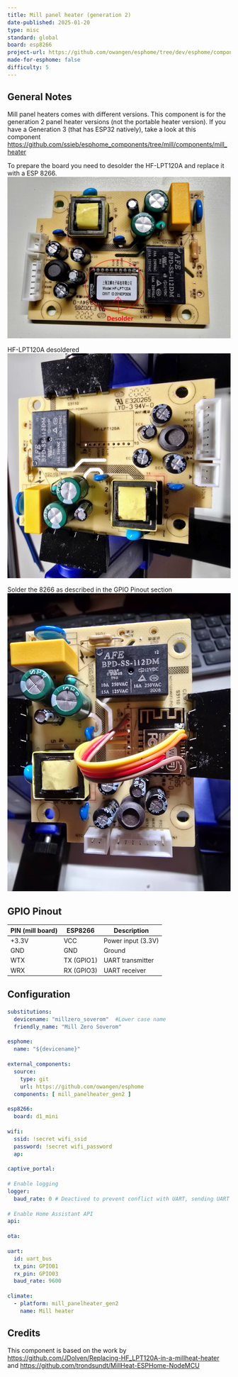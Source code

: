 ```yaml
---
title: Mill panel heater (generation 2)
date-published: 2025-01-20
type: misc
standard: global
board: esp8266
project-url: https://github.com/owangen/esphome/tree/dev/esphome/components/mill_panelheater_gen2
made-for-esphome: false
difficulty: 5
---
```


## General Notes

Mill panel heaters comes with different versions. This component is for the generation 2 panel heater versions (not the portable heater version).
If you have a Generation 3 (that has ESP32 natively), take a look at this component https://github.com/ssieb/esphome_components/tree/mill/components/mill_heater

To prepare the board you need to desolder the HF-LPT120A and replace it with a ESP 8266.
![Desolder](./desolder.jpg "Desolder the LPT120A chip")

HF-LPT120A desoldered
![Removed](./removed.jpg "Removed the LPT120A chip")

Solder the 8266 as described in the GPIO Pinout section
![Solder](./soldered.jpg "Soldered 8266")

## GPIO Pinout

| PIN (mill board) | ESP8266    | Description              |
|------------------|------------|--------------------------|
| +3.3V            | VCC        | Power input (3.3V)       |
| GND              | GND        | Ground                   |
| WTX              | TX (GPIO1) | UART transmitter         |
| WRX              | RX (GPIO3) | UART receiver            |

## Configuration

```yaml
substitutions:
  devicename: "millzero_soverom"  #Lower case name
  friendly_name: "Mill Zero Soverom"

esphome:
  name: "${devicename}"

external_components:
  source:
    type: git
    url: https://github.com/owangen/esphome
  components: [ mill_panelheater_gen2 ]

esp8266:
  board: d1_mini

wifi:
  ssid: !secret wifi_ssid
  password: !secret wifi_password
  ap:

captive_portal:

# Enable logging
logger:
  baud_rate: 0 # Deactived to prevent conflict with UART, sending UART to mill controller does not work if enabled

# Enable Home Assistant API
api:

ota:

uart:
  id: uart_bus
  tx_pin: GPIO01
  rx_pin: GPIO03
  baud_rate: 9600

climate:
  - platform: mill_panelheater_gen2
    name: Mill heater
```

## Credits

This component is based on the work by https://github.com/JDolven/Replacing-HF_LPT120A-in-a-millheat-heater and https://github.com/trondsundt/MillHeat-ESPHome-NodeMCU
